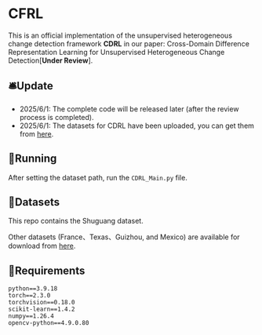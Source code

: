 # CFRL

This is an official implementation of the unsupervised heterogeneous change detection framework **CDRL** in our paper: Cross-Domain Difference Representation Learning for Unsupervised Heterogeneous Change Detection[**Under Review**].

## 🛎️Update

- 2025/6/1: The complete code will be released later (after the review process is completed).
- 2025/6/1: The datasets for CDRL have been uploaded, you can get them from [here](https://pan.baidu.com/s/18On1IypU35CiyLdgTUlUeA?pwd=2025).

## 🙋Running

After setting the dataset path, run the `CDRL_Main.py` file.

## 📑Datasets

This repo contains the Shuguang dataset. 

Other datasets (France、Texas、Guizhou, and Mexico) are available for download from [here](https://pan.baidu.com/s/18On1IypU35CiyLdgTUlUeA?pwd=2025).

## 🦾Requirements

```
python==3.9.18
torch==2.3.0
torchvision==0.18.0
scikit-learn==1.4.2
numpy==1.26.4
opencv-python==4.9.0.80
```

